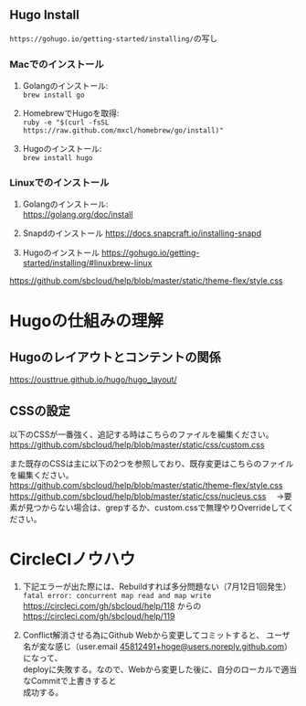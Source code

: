 ## Hugo Install
 `https://gohugo.io/getting-started/installing/`の写し
### Macでのインストール
1. Golangのインストール:  
`brew install go`

1. HomebrewでHugoを取得:  
`ruby -e "$(curl -fsSL https://raw.github.com/mxcl/homebrew/go/install)"`

1. Hugoのインストール:  
`brew install hugo`

### Linuxでのインストール
1. Golangのインストール:  
https://golang.org/doc/install

1. Snapdのインストール
https://docs.snapcraft.io/installing-snapd

1. Hugoのインストール
https://gohugo.io/getting-started/installing/#linuxbrew-linux


https://github.com/sbcloud/help/blob/master/static/theme-flex/style.css

# Hugoの仕組みの理解
## Hugoのレイアウトとコンテントの関係
https://ousttrue.github.io/hugo/hugo_layout/

## CSSの設定
以下のCSSが一番強く、追記する時はこちらのファイルを編集ください。
https://github.com/sbcloud/help/blob/master/static/css/custom.css

また既存のCSSは主に以下の2つを参照しており、既存変更はこちらのファイルを編集ください。
https://github.com/sbcloud/help/blob/master/static/theme-flex/style.css
https://github.com/sbcloud/help/blob/master/static/css/nucleus.css
　→要素が見つからない場合は、grepするか、custom.cssで無理やりOverrideしてください。

# CircleCIノウハウ
1. 下記エラーが出た際には、Rebuildすれば多分問題ない（7月12日1回発生）  
`fatal error: concurrent map read and map write`  
 https://circleci.com/gh/sbcloud/help/118
 からの  
 https://circleci.com/gh/sbcloud/help/119


1. Conflict解消させる為にGithub Webから変更してコミットすると、
ユーザ名が変な感じ（user.email 45812491+hoge@users.noreply.github.com）になって、  
deployに失敗する。なので、Webから変更した後に、自分のローカルで適当なCommitで上書きすると  
成功する。  
